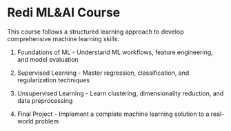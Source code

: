 # Redi ML&AI Course

This course follows a structured learning approach to develop comprehensive machine learning skills:

1. Foundations of ML - Understand ML workflows, feature engineering, and model evaluation

2. Supervised Learning - Master regression, classification, and regularization techniques

3. Unsupervised Learning - Learn clustering, dimensionality reduction, and data preprocessing

4. Final Project - Implement a complete machine learning solution to a real-world problem
